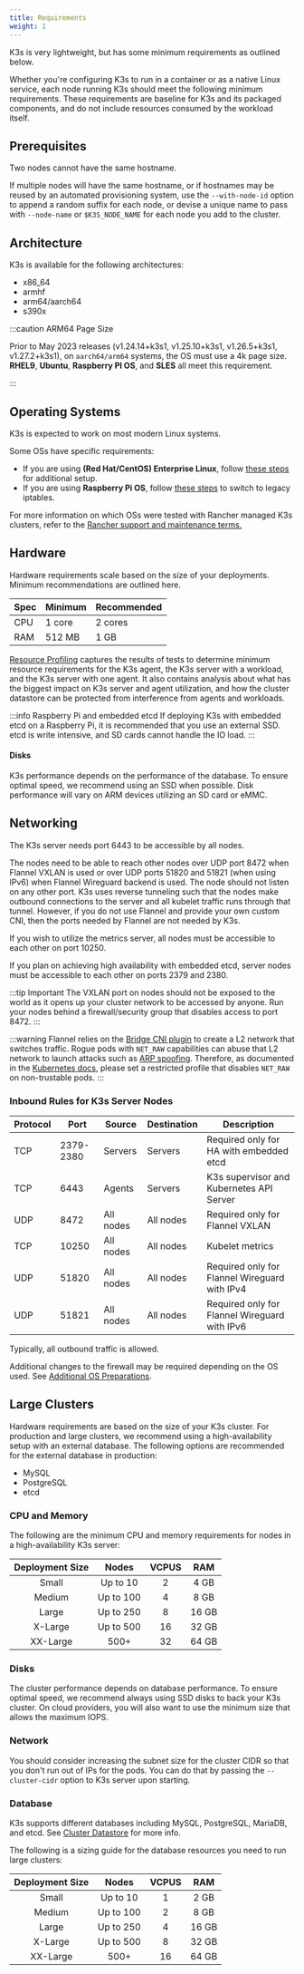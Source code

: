 ```yaml
---
title: Requirements
weight: 1
---
```


K3s is very lightweight, but has some minimum requirements as outlined below.

Whether you're configuring K3s to run in a container or as a native Linux service, each node running K3s should meet the following minimum requirements. These requirements are baseline for K3s and its packaged components, and do not include resources consumed by the workload itself.

## Prerequisites

Two nodes cannot have the same hostname.

If multiple nodes will have the same hostname, or if hostnames may be reused by an automated provisioning system, use the `--with-node-id` option to append a random suffix for each node, or devise a unique name to pass with `--node-name` or `$K3S_NODE_NAME` for each node you add to the cluster.

## Architecture

K3s is available for the following architectures:
- x86_64
- armhf
- arm64/aarch64
- s390x

:::caution ARM64 Page Size

Prior to May 2023 releases (v1.24.14+k3s1, v1.25.10+k3s1, v1.26.5+k3s1, v1.27.2+k3s1), on `aarch64/arm64` systems, the OS must use a 4k page size. **RHEL9**, **Ubuntu**, **Raspberry PI OS**, and **SLES** all meet this requirement.

:::

## Operating Systems

K3s is expected to work on most modern Linux systems.

Some OSs have specific requirements:

- If you are using **(Red Hat/CentOS) Enterprise Linux**, follow [these steps](../advanced/advanced.md#red-hat-enterprise-linux--centos) for additional setup.
- If you are using **Raspberry Pi OS**, follow [these steps](../advanced/advanced.md#raspberry-pi) to switch to legacy iptables.

For more information on which OSs were tested with Rancher managed K3s clusters, refer to the [Rancher support and maintenance terms.](https://rancher.com/support-maintenance-terms/)

## Hardware

Hardware requirements scale based on the size of your deployments. Minimum recommendations are outlined here.

| Spec | Minimum | Recommended |
|------|---------|-------------|
| CPU  | 1 core      | 2 cores          |
| RAM  | 512 MB  | 1 GB        |

[Resource Profiling](../reference/resource-profiling.md) captures the results of tests to determine minimum resource requirements for the K3s agent, the K3s server with a workload, and the K3s server with one agent. It also contains analysis about what has the biggest impact on K3s server and agent utilization, and how the cluster datastore can be protected from interference from agents and workloads.

:::info Raspberry Pi and embedded etcd
If deploying K3s with embedded etcd on a Raspberry Pi, it is recommended that you use an external SSD. etcd is write intensive, and SD cards cannot handle the IO load.
:::

#### Disks

K3s performance depends on the performance of the database. To ensure optimal speed, we recommend using an SSD when possible. Disk performance will vary on ARM devices utilizing an SD card or eMMC.

## Networking

The K3s server needs port 6443 to be accessible by all nodes.

The nodes need to be able to reach other nodes over UDP port 8472 when Flannel VXLAN is used or over UDP ports 51820 and 51821 (when using IPv6) when Flannel Wireguard backend is used. The node should not listen on any other port. K3s uses reverse tunneling such that the nodes make outbound connections to the server and all kubelet traffic runs through that tunnel. However, if you do not use Flannel and provide your own custom CNI, then the ports needed by Flannel are not needed by K3s.

If you wish to utilize the metrics server, all nodes must be accessible to each other on port 10250.

If you plan on achieving high availability with embedded etcd, server nodes must be accessible to each other on ports 2379 and 2380.

:::tip Important
The VXLAN port on nodes should not be exposed to the world as it opens up your cluster network to be accessed by anyone. Run your nodes behind a firewall/security group that disables access to port 8472.
:::

:::warning
Flannel relies on the [Bridge CNI plugin](https://www.cni.dev/plugins/current/main/bridge/) to create a L2 network that switches traffic. Rogue pods with `NET_RAW` capabilities can abuse that L2 network to launch attacks such as [ARP spoofing](https://static.sched.com/hosted_files/kccncna19/72/ARP%20DNS%20spoof.pdf). Therefore, as documented in the [Kubernetes docs](https://kubernetes.io/docs/concepts/security/pod-security-standards/), please set a restricted profile that disables `NET_RAW` on non-trustable pods.
:::

### Inbound Rules for K3s Server Nodes

| Protocol | Port      | Source    | Destination | Description
|----------|-----------|-----------|-------------|------------
| TCP      | 2379-2380 | Servers   | Servers     | Required only for HA with embedded etcd
| TCP      | 6443      | Agents    | Servers     | K3s supervisor and Kubernetes API Server
| UDP      | 8472      | All nodes | All nodes   | Required only for Flannel VXLAN
| TCP      | 10250     | All nodes | All nodes   | Kubelet metrics
| UDP      | 51820     | All nodes | All nodes   | Required only for Flannel Wireguard with IPv4
| UDP      | 51821     | All nodes | All nodes   | Required only for Flannel Wireguard with IPv6

Typically, all outbound traffic is allowed.

Additional changes to the firewall may be required depending on the OS used. See [Additional OS Preparations](../advanced/advanced.md#additional-os-preparations).

## Large Clusters

Hardware requirements are based on the size of your K3s cluster. For production and large clusters, we recommend using a high-availability setup with an external database. The following options are recommended for the external database in production:

- MySQL
- PostgreSQL
- etcd

### CPU and Memory

The following are the minimum CPU and memory requirements for nodes in a high-availability K3s server:

| Deployment Size |   Nodes   | VCPUS |  RAM  |
|:---------------:|:---------:|:-----:|:-----:|
|      Small      |  Up to 10 |   2   |  4 GB |
|      Medium     | Up to 100 |   4   |  8 GB |
|      Large      | Up to 250 |   8   | 16 GB |
|     X-Large     | Up to 500 |   16  | 32 GB |
|     XX-Large    |   500+    |   32  | 64 GB |

### Disks

The cluster performance depends on database performance. To ensure optimal speed, we recommend always using SSD disks to back your K3s cluster. On cloud providers, you will also want to use the minimum size that allows the maximum IOPS.

### Network

You should consider increasing the subnet size for the cluster CIDR so that you don't run out of IPs for the pods. You can do that by passing the `--cluster-cidr` option to K3s server upon starting.

### Database

K3s supports different databases including MySQL, PostgreSQL, MariaDB, and etcd.  See [Cluster Datastore](../datastore/datastore.md) for more info.

The following is a sizing guide for the database resources you need to run large clusters:

| Deployment Size |   Nodes   | VCPUS |  RAM  |
|:---------------:|:---------:|:-----:|:-----:|
|      Small      |  Up to 10 |   1   |  2 GB |
|      Medium     | Up to 100 |   2   |  8 GB |
|      Large      | Up to 250 |   4   | 16 GB |
|     X-Large     | Up to 500 |   8   | 32 GB |
|     XX-Large    |   500+    |   16  | 64 GB |
